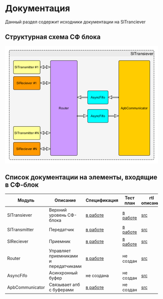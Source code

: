 
# Документация
Данный раздел содержит исходники документации на SlTranciever

## Структурная схема СФ блока
![Структрная схема](../img/SlTrancieverStructure.png)

## Список документации на элементы, входящие в СФ-блок

|Модуль                 |Описание                             |Спецификация         |Тест план            |rtl описание   | Тестовое окружение
|-----------------------|-------------------------------------|---------------------|---------------------|-------------- |--------------------
|SlTransiever           |Верхний уровень СФ-блока             |[в работе][TopSpec]  |[в работе][TopTest]  |[src][MainRtl] |[TB][MainTb]             
|SlTransmitter          |Передатчик                           |[в работе][TransSpec]|[в работе][TransTest]|[src][TransRtl]|[TB][TransTb]             
|SlReciever             |Приемник                             |[в работе][RecSpec]  |[в работе][RecTest]  |[src][RecRtl]  |[TB][RecTb]            
|Router                 |Управляет приемниками и передатчиками|[в работе][RoutSpec] |не создан            |[src][RoutRtl] |[TB][RoutTb]
|AsyncFifo              |Асинхронный буфер                    |не создана           |не создан            |[src][FifoRtl] |[TB][FifoTb]
|ApbCommunicator        |Связывает апб с буферами             |[в работе][ApbSpec]  |не создан            |[src][ApbRtl]  |[TB][ApbTb]

[TopSpec]: sl_tranciever_spec.adoc
[TopTest]: apb_sl_brdige_test_plan.adoc
[TransSpec]: sl_tx_spec.adoc
[TransTest]: sl_tx_test_plan.adoc
[RecSpec]: sl_rx_spec.adoc
[RecTest]: sl_rx_test_plan.adoc
[RoutSpec]: router_spec.adoc
[ApbSpec]: apb_2_fifo_spec.adoc

[MainRtl]:../../rtl/SLTransiever.v
[MainTb]:../../bench/hdl/SLTransieverTB.sv
[RoutRtl]:../../rtl/Router.v
[RoutTb]:../../bench/hdl/RouterTB.sv
[RecRtl]:../../rtl/SlReceiver.v
[RecTb]:../../bench/hdl/SLReceiverTb.sv
[TransRtl]:../../rtl/SlTransmitter.v
[TransTb]:../../bench/hdl/SlTransmitterTB.sv
[ApbRtl]:../../rtl/ApbCommunicator.v
[ApbTb]:../../bench/hdl/ApbCommunicatorTb.sv
[FifoRtl]:../../rtl/AsyncFifo.v
[FifoTb]:../../bench/hdl/AsyncFifoTb.sv
